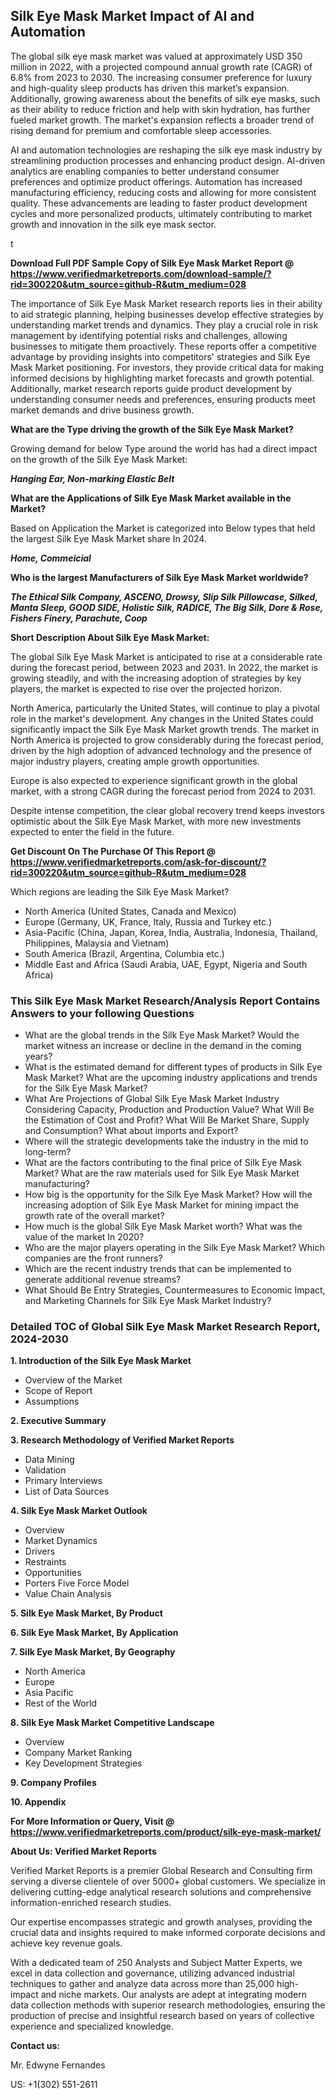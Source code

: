<h2>Silk Eye Mask Market Impact of AI and Automation</h2><p>The global silk eye mask market was valued at approximately USD 350 million in 2022, with a projected compound annual growth rate (CAGR) of 6.8% from 2023 to 2030. The increasing consumer preference for luxury and high-quality sleep products has driven this market’s expansion. Additionally, growing awareness about the benefits of silk eye masks, such as their ability to reduce friction and help with skin hydration, has further fueled market growth. The market's expansion reflects a broader trend of rising demand for premium and comfortable sleep accessories.</p><p>AI and automation technologies are reshaping the silk eye mask industry by streamlining production processes and enhancing product design. AI-driven analytics are enabling companies to better understand consumer preferences and optimize product offerings. Automation has increased manufacturing efficiency, reducing costs and allowing for more consistent quality. These advancements are leading to faster product development cycles and more personalized products, ultimately contributing to market growth and innovation in the silk eye mask sector.</p>t</p><p id="" class=""><strong>Download Full PDF Sample Copy of Silk Eye Mask Market Report @ <a href="https://www.verifiedmarketreports.com/download-sample/?rid=300220&utm_source=github-R&utm_medium=028" target="_blank">https://www.verifiedmarketreports.com/download-sample/?rid=300220&utm_source=github-R&utm_medium=028</a></strong></p><p>The importance of&nbsp;Silk Eye Mask Market research reports lies in their ability to aid strategic planning, helping businesses develop effective strategies by understanding market trends and dynamics. They play a crucial role in risk management by identifying potential risks and challenges, allowing businesses to mitigate them proactively. These reports offer a competitive advantage by providing insights into competitors' strategies and Silk Eye Mask Market positioning. For investors, they provide critical data for making informed decisions by highlighting market forecasts and growth potential. Additionally, market research reports guide product development by understanding consumer needs and preferences, ensuring products meet market demands and drive business growth.</p><p><strong>What are the&nbsp;Type driving the growth of the Silk Eye Mask Market?</strong></p><p id="" class="">Growing demand for below Type around the world has had a direct impact on the growth of the Silk Eye Mask Market:</p><em><strong>Hanging Ear, Non-marking Elastic Belt</strong></em></p><strong>What are the&nbsp;Applications&nbsp;of Silk Eye Mask Market available in the Market?</strong></p><p id="" class="">Based on Application the Market is categorized into Below types that held the largest Silk Eye Mask Market share In 2024.</p><em><strong>Home, Commeicial</strong></em></p><strong>Who is the largest Manufacturers of Silk Eye Mask Market worldwide?</strong></p><p><em><strong>The Ethical Silk Company, ASCENO, Drowsy, Slip Silk Pillowcase, Silked, Manta Sleep, GOOD SIDE, Holistic Silk, RADICE, The Big Silk, Dore & Rose, Fishers Finery, Parachute, Coop</strong></em></p><p id="" class=""><strong>Short Description About Silk Eye Mask Market:</strong></p><p>The global Silk Eye Mask Market is anticipated to rise at a considerable rate during the forecast period, between 2023 and 2031. In 2022, the market is growing steadily, and with the increasing adoption of strategies by key players, the market is expected to rise over the projected horizon.</p><p>North America, particularly the United States, will continue to play a pivotal role in the market's development. Any changes in the United States could significantly impact the Silk Eye Mask Market growth trends. The market in North America is projected to grow considerably during the forecast period, driven by the high adoption of advanced technology and the presence of major industry players, creating ample growth opportunities.</p><p>Europe is also expected to experience significant growth in the global market, with a strong CAGR during the forecast period from 2024 to 2031.</p><p>Despite intense competition, the clear global recovery trend keeps investors optimistic about the Silk Eye Mask Market, with more new investments expected to enter the field in the future.</p><p id="" class=""><strong>Get Discount On The Purchase Of This Report @ <a href="https://www.verifiedmarketreports.com/ask-for-discount/?rid=300220&utm_source=github-R&utm_medium=028" target="_blank">https://www.verifiedmarketreports.com/ask-for-discount/?rid=300220&utm_source=github-R&utm_medium=028</a></strong></p>Which regions are leading the Silk Eye Mask Market?</p><ul><li>North America (United States, Canada and Mexico)</li><li>Europe (Germany, UK, France, Italy, Russia and Turkey etc.)</li><li>Asia-Pacific (China, Japan, Korea, India, Australia, Indonesia, Thailand, Philippines, Malaysia and Vietnam)</li><li>South America (Brazil, Argentina, Columbia etc.)</li><li>Middle East and Africa (Saudi Arabia, UAE, Egypt, Nigeria and South Africa)</li></ul><h3 id="" class="">This Silk Eye Mask Market Research/Analysis Report Contains Answers to your following Questions</h3><ul><li>What are the global trends in the Silk Eye Mask Market? Would the market witness an increase or decline in the demand in the coming years?</li><li>What is the estimated demand for different types of products in Silk Eye Mask Market? What are the upcoming industry applications and trends for the Silk Eye Mask Market?</li><li>What Are Projections of Global Silk Eye Mask Market Industry Considering Capacity, Production and Production Value? What Will Be the Estimation of Cost and Profit? What Will Be Market Share, Supply and Consumption? What about imports and Export?</li><li>Where will the strategic developments take the industry in the mid to long-term?</li><li>What are the factors contributing to the final price of Silk Eye Mask Market? What are the raw materials used for Silk Eye Mask Market manufacturing?</li><li>How big is the opportunity for the Silk Eye Mask Market? How will the increasing adoption of Silk Eye Mask Market for mining impact the growth rate of the overall market?</li><li>How much is the global Silk Eye Mask Market worth? What was the value of the market In 2020?</li><li>Who are the major players operating in the Silk Eye Mask Market? Which companies are the front runners?</li><li>Which are the recent industry trends that can be implemented to generate additional revenue streams?</li><li>What Should Be Entry Strategies, Countermeasures to Economic Impact, and Marketing Channels for Silk Eye Mask Market Industry?</li></ul><h3 id="" class="">Detailed TOC of Global Silk Eye Mask Market Research Report, 2024-2030</h3><p id="" class=""><strong>1. Introduction of the Silk Eye Mask Market</strong></p><ul><li>Overview of the Market</li><li>Scope of Report</li><li>Assumptions</li></ul><p id="" class=""><strong>2. Executive Summary</strong></p><p id="" class=""><strong>3. Research Methodology of Verified Market Reports</strong></p><ul><li>Data Mining</li><li>Validation</li><li>Primary Interviews</li><li>List of Data Sources</li></ul><p id="" class=""><strong>4. Silk Eye Mask Market Outlook</strong></p><ul><li>Overview</li><li>Market Dynamics</li><li>Drivers</li><li>Restraints</li><li>Opportunities</li><li>Porters Five Force Model</li><li>Value Chain Analysis</li></ul><p id="" class=""><strong>5. Silk Eye Mask Market, By Product</strong></p><p id="" class=""><strong>6. Silk Eye Mask Market, By Application</strong></p><p id="" class=""><strong>7. Silk Eye Mask Market, By Geography</strong></p><ul><li>North America</li><li>Europe</li><li>Asia Pacific</li><li>Rest of the World</li></ul><p id="" class=""><strong>8. Silk Eye Mask Market Competitive Landscape</strong></p><ul><li>Overview</li><li>Company Market Ranking</li><li>Key Development Strategies</li></ul><p id="" class=""><strong>9. Company Profiles</strong></p><p id="" class=""><strong>10. Appendix</strong></p><p id="" class=""><strong>For More Information or Query, Visit @ <a href="https://www.verifiedmarketreports.com/product/silk-eye-mask-market/" target="_blank">https://www.verifiedmarketreports.com/product/silk-eye-mask-market/</a></strong></p><p id="" class=""><strong>About Us: Verified Market Reports</strong></p><p id="" class="">Verified Market Reports is a premier Global Research and Consulting firm serving a diverse clientele of over 5000+ global customers. We specialize in delivering cutting-edge analytical research solutions and comprehensive information-enriched research studies.</p><p id="" class="">Our expertise encompasses strategic and growth analyses, providing the crucial data and insights required to make informed corporate decisions and achieve key revenue goals.</p><p id="" class="">With a dedicated team of 250 Analysts and Subject Matter Experts, we excel in data collection and governance, utilizing advanced industrial techniques to gather and analyze data across more than 25,000 high-impact and niche markets. Our analysts are adept at integrating modern data collection methods with superior research methodologies, ensuring the production of precise and insightful research based on years of collective experience and specialized knowledge.</p><p id="" class=""><strong>Contact us:</strong></p><p id="" class="">Mr. Edwyne Fernandes</p><p id="" class="">US: +1(302) 551-2611</p>